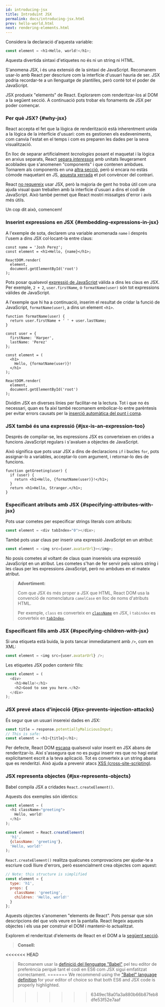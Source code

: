```yaml
---
id: introducing-jsx
title: Introduïnt JSX
permalink: docs/introducing-jsx.html
prev: hello-world.html
next: rendering-elements.html
---
```


Considera la declaració d'aquesta variable:

```js
const element = <h1>Hello, world!</h1>;
```

Aquesta divertida sintaxi d'etiquetes no és ni un string ni HTML.

S'anomena JSX, i és una extensió de la sintaxi de JavaScript. Recomanem usar-lo amb React per descriure com la interfície d'usuari hauria de ser. JSX podria recordar-te a un llenguatge de plantilles, però conté tot el poder de JavaScript. 

JSX produeix "elements" de React. Explorarem com renderitzar-los al DOM a la següent secció. A continuació pots trobar els fonaments de JSX per poder començar.

### Per què JSX? {#why-jsx}

React accepta el fet que la lògica de renderització està inherentment unida a la lògica de la interfície d'usuari: com es gestionen els esdeveniments, com canvia l'estat en el temps i com es preparen les dades per la seva visualització.

En lloc de separar artificialment *tecnologies* posant el maquetat i la lògica en arxius separats, React [separa *interessos*](https://en.wikipedia.org/wiki/Separation_of_concerns) amb unitats lleugerament acoblades que s'anomenen "components" i que contenen ambdues. Tornarem als components en una [altra secció](/docs/components-and-props.html), però si encara no estàs còmode maquetant en JS, [aquesta xerrada](https://www.youtube.com/watch?v=x7cQ3mrcKaY) et pot convèncer del contrari.

React [no requereix](/docs/react-without-jsx.html) usar JSX, però la majoria de gent ho troba útil com una ajuda visual quan treballen amb la interfície d'usuari a dins el codi de JavaScript. Això també permet que React mostri missatges d'error i avís més útils.

Un cop dit això, comencem!

### Inserint expressions en JSX {#embedding-expressions-in-jsx}

A l'exemple de sota, declarem una variable anomenada `name` i després l'usem a dins JSX col·locant-la entre claus:

```js{1,2}
const name = 'Josh Perez';
const element = <h1>Hello, {name}</h1>;

ReactDOM.render(
  element,
  document.getElementById('root')
);
```

Pots posar qualsevol [expressió de JavaScript](https://developer.mozilla.org/en-US/docs/Web/JavaScript/Guide/Expressions_and_Operators#Expressions) vàlida a dins les claus en JSX. Per exemple, `2 + 2`, `user.firstName`, o `formatName(user)` són tot expressions vàlides de JavaScript.

A l'exemple que hi ha a continuació, inserim el resultat de cridar la funció de JavaScript, `formatName(user)`, a dins un element `<h1>`.

```js{12}
function formatName(user) {
  return user.firstName + ' ' + user.lastName;
}

const user = {
  firstName: 'Harper',
  lastName: 'Perez'
};

const element = (
  <h1>
    Hello, {formatName(user)}!
  </h1>
);

ReactDOM.render(
  element,
  document.getElementById('root')
);
```

[](codepen://introducing-jsx)

Dividim JSX en diverses línies per facilitar-ne la lectura. Tot i que no és necessari, quan es fa així també recomanem embolicar-lo entre parèntesis per evitar errors causats per la [inserció automàtica del punt i coma](https://stackoverflow.com/q/2846283).

### JSX també és una expressió {#jsx-is-an-expression-too}

Després de compilar-se, les expressions JSX es converteixen en crides a funcions JavaScript regulars i s'avaluen a objectes de JavaScript.

Això significa que pots usar JSX a dins de declaracions `if` i bucles `for`, pots assignar-lo a variables, acceptar-lo com argument, i retornar-lo des de funcions.

```js{3,5}
function getGreeting(user) {
  if (user) {
    return <h1>Hello, {formatName(user)}!</h1>;
  }
  return <h1>Hello, Stranger.</h1>;
}
```

### Especificant atributs amb JSX {#specifying-attributes-with-jsx}

Pots usar cometes per especificar strings literals com atributs:

```js
const element = <div tabIndex="0"></div>;
```

També pots usar claus per inserir una expressió JavaScript en un atribut:

```js
const element = <img src={user.avatarUrl}></img>;
```

No posis cometes al voltant de claus quan insereixis una expressió JavaScript en un atribut. Les cometes s'han de fer servir pels valors string i les claus per les expressions JavaScript, però no ambdues en el mateix atribut.

>**Advertiment:**
>
>Com que JSX és més proper a JSX que HTML, React DOM usa la convenció de nomenclatura `camelCase` en lloc de noms d'atributs HTML.
>
>Per exemple, `class` es converteix en [`className`](https://developer.mozilla.org/en-US/docs/Web/API/Element/className) en JSX, i `tabindex` es converteix en [`tabIndex`](https://developer.mozilla.org/en-US/docs/Web/API/HTMLElement/tabIndex).

### Especificant fills amb JSX {#specifying-children-with-jsx}

Si una etiqueta està buida, la pots tancar immediatament amb `/>`, com en XML:

```js
const element = <img src={user.avatarUrl} />;
```

Les etiquetes JSX poden contenir fills:

```js
const element = (
  <div>
    <h1>Hello!</h1>
    <h2>Good to see you here.</h2>
  </div>
);
```

### JSX prevé atacs d'injecció {#jsx-prevents-injection-attacks}

És segur que un usuari insereixi dades en JSX:

```js
const title = response.potentiallyMaliciousInput;
// This is safe:
const element = <h1>{title}</h1>;
```

Per defecte, React DOM [escapa](https://stackoverflow.com/questions/7381974/which-characters-need-to-be-escaped-on-html) qualsevol valor inserit en JSX abans de renderitzar-lo. Així s'assegura que no es pugui inserir res que no hagi estat explícitament escrit a la teva aplicació. Tot es converteix a un string abans que es renderitzi. Això ajuda a prevenir atacs [XSS (cross-site-scripting)](https://en.wikipedia.org/wiki/Cross-site_scripting).

### JSX representa objectes {#jsx-represents-objects}

Babel compila JSX a cridades `React.createElement()`.

Aquests dos exemples són idèntics:

```js
const element = (
  <h1 className="greeting">
    Hello, world!
  </h1>
);
```

```js
const element = React.createElement(
  'h1',
  {className: 'greeting'},
  'Hello, world!'
);
```

`React.createElement()` realitza qualcunes comprovacions per ajudar-te a escriure codi lliure d'errors, però essencialment crea objectes com aquest:

```js
// Note: this structure is simplified
const element = {
  type: 'h1',
  props: {
    className: 'greeting',
    children: 'Hello, world!'
  }
};
```

Aquests objectes s'anomenen "elements de React". Pots pensar que són descripcions del que vols veure en la pantalla. React llegeix aquests objectes i els usa per construir el DOM i mantenir-lo actualitzat.

Explorem el renderitzat d'elements de React en el DOM a la [següent secció](/docs/rendering-elements.html).

>**Consell:**
>
<<<<<<< HEAD
>Recomanem usar la [definició del llenguatge "Babel"](https://babeljs.io/docs/editors) pel teu editor de preferència perquè tant el codi en ES6 com JSX sigui emfatitzat correctament.
=======
>We recommend using the ["Babel" language definition](https://babeljs.io/docs/en/next/editors) for your editor of choice so that both ES6 and JSX code is properly highlighted.
>>>>>>> 6349ec18a01a3a880b66b87feb8dfe53f52e7aaf
